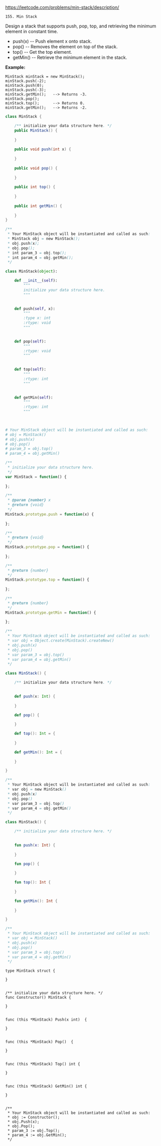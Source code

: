 https://leetcode.com/problems/min-stack/description/

`155. Min Stack`

Design a stack that supports push, pop, top, and retrieving the minimum element in constant time.

* push(x) -- Push element x onto stack.
* pop() -- Removes the element on top of the stack.
* top() -- Get the top element.
* getMin() -- Retrieve the minimum element in the stack.

**Example:**

    MinStack minStack = new MinStack();
    minStack.push(-2);
    minStack.push(0);
    minStack.push(-3);
    minStack.getMin();   --> Returns -3.
    minStack.pop();
    minStack.top();      --> Returns 0.
    minStack.getMin();   --> Returns -2.

```java
class MinStack {

    /** initialize your data structure here. */
    public MinStack() {
        
    }
    
    public void push(int x) {
        
    }
    
    public void pop() {
        
    }
    
    public int top() {
        
    }
    
    public int getMin() {
        
    }
}

/**
 * Your MinStack object will be instantiated and called as such:
 * MinStack obj = new MinStack();
 * obj.push(x);
 * obj.pop();
 * int param_3 = obj.top();
 * int param_4 = obj.getMin();
 */
```

```python
class MinStack(object):

    def __init__(self):
        """
        initialize your data structure here.
        """
        

    def push(self, x):
        """
        :type x: int
        :rtype: void
        """
        

    def pop(self):
        """
        :rtype: void
        """
        

    def top(self):
        """
        :rtype: int
        """
        

    def getMin(self):
        """
        :rtype: int
        """
        


# Your MinStack object will be instantiated and called as such:
# obj = MinStack()
# obj.push(x)
# obj.pop()
# param_3 = obj.top()
# param_4 = obj.getMin()
```

```javascript
/**
 * initialize your data structure here.
 */
var MinStack = function() {
    
};

/** 
 * @param {number} x
 * @return {void}
 */
MinStack.prototype.push = function(x) {
    
};

/**
 * @return {void}
 */
MinStack.prototype.pop = function() {
    
};

/**
 * @return {number}
 */
MinStack.prototype.top = function() {
    
};

/**
 * @return {number}
 */
MinStack.prototype.getMin = function() {
    
};

/** 
 * Your MinStack object will be instantiated and called as such:
 * var obj = Object.create(MinStack).createNew()
 * obj.push(x)
 * obj.pop()
 * var param_3 = obj.top()
 * var param_4 = obj.getMin()
 */
```

```scala
class MinStack() {

    /** initialize your data structure here. */
    

    def push(x: Int) {
        
    }

    def pop() {
        
    }

    def top(): Int = {
        
    }

    def getMin(): Int = {
        
    }

}

/**
 * Your MinStack object will be instantiated and called as such:
 * var obj = new MinStack()
 * obj.push(x)
 * obj.pop()
 * var param_3 = obj.top()
 * var param_4 = obj.getMin()
 */
```

```kotlin
class MinStack() {

    /** initialize your data structure here. */
    

    fun push(x: Int) {
        
    }

    fun pop() {
        
    }

    fun top(): Int {
        
    }

    fun getMin(): Int {
        
    }

}

/**
 * Your MinStack object will be instantiated and called as such:
 * var obj = MinStack()
 * obj.push(x)
 * obj.pop()
 * var param_3 = obj.top()
 * var param_4 = obj.getMin()
 */
```

```golang
type MinStack struct {
    
}


/** initialize your data structure here. */
func Constructor() MinStack {
    
}


func (this *MinStack) Push(x int)  {
    
}


func (this *MinStack) Pop()  {
    
}


func (this *MinStack) Top() int {
    
}


func (this *MinStack) GetMin() int {
    
}


/**
 * Your MinStack object will be instantiated and called as such:
 * obj := Constructor();
 * obj.Push(x);
 * obj.Pop();
 * param_3 := obj.Top();
 * param_4 := obj.GetMin();
 */
```